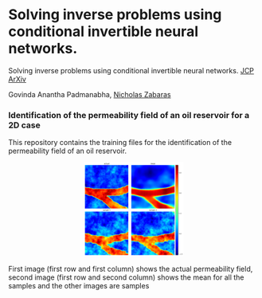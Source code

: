 # Solving inverse problems using conditional invertible neural networks.

Solving inverse problems using conditional invertible neural networks. [JCP](https://www.sciencedirect.com/science/article/pii/S0021999121000899#se0110) [ArXiv](https://arxiv.org/abs/2007.15849)

Govinda Anantha Padmanabha, [Nicholas Zabaras](https://www.zabaras.com/)  
### Identification of the permeability field of an oil reservoir for a 2D case

This repository contains the training files for the identification of the permeability field of an oil reservoir.  
<p align="center">
 <img src="images/Pic1-1.png" width="200">
 </p>
First image (first row and first column) shows the actual permeability field, second image (first row and second column) shows the mean for all the samples and the other images are samples
